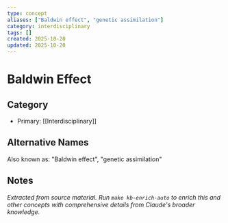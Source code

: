 ```yaml
---
type: concept
aliases: ["Baldwin effect", "genetic assimilation"]
category: interdisciplinary
tags: []
created: 2025-10-20
updated: 2025-10-20
---
```


# Baldwin Effect

## Category

- Primary: [[Interdisciplinary]]

## Alternative Names

Also known as: "Baldwin effect", "genetic assimilation"

## Notes

*Extracted from source material. Run `make kb-enrich-auto` to enrich this and other concepts with comprehensive details from Claude's broader knowledge.*
